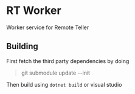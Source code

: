 # RT Worker
 Worker service for Remote Teller


## Building
First fetch the third party dependencies by doing
> git submodule update --init

Then build using `dotnet build` or visual studio

